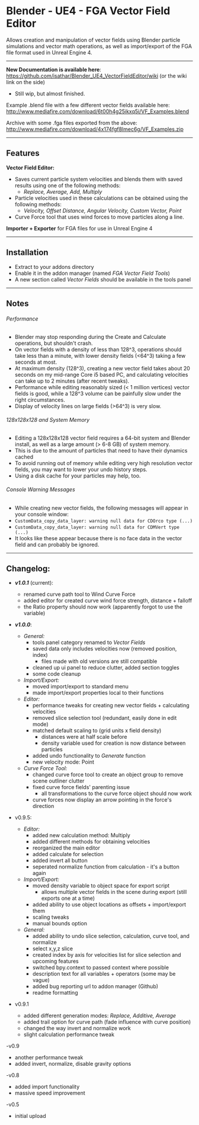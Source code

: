 Blender - UE4 - FGA Vector Field Editor
=======================================

Allows creation and manipulation of vector fields using Blender particle simulations and vector math operations, as well as import/export of the FGA file format used in Unreal Engine 4. 
  
------------------------------------------------------------------------------------------------------- 
 
**New Documentation is available here**: https://github.com/isathar/Blender_UE4_VectorFieldEditor/wiki (or the wiki link on the side) 
- Still wip, but almost finished. 
  
Example .blend file with a few different vector fields available here: http://www.mediafire.com/download/6t00h4g25ikxq5i/VF_Examples.blend  
  
Archive with some .fga files exported from the above: http://www.mediafire.com/download/4x174fgf8lmec6g/VF_Examples.zip  
  
  
------------------------------------------------------------------------------------------------------- 
 
## Features  
 
**Vector Field Editor:**
- Saves current particle system velocities and blends them with saved results using one of the following methods:
  - *Replace, Average, Add, Multiply*
- Particle velocities used in these calculations can be obtained using the following methods:
  - *Velocity, Offset Distance, Angular Velocity, Custom Vector, Point*
- Curve Force tool that uses wind forces to move particles along a line. 
  
**Importer + Exporter** for FGA files for use in Unreal Engine 4 
 
------------------------------------------------------------------------------------------------------- 
 
## Installation  
 
- Extract to your addons directory
- Enable it in the addon manager (named *FGA Vector Field Tools*)
- A new section called *Vector Fields* should be available in the tools panel 
 
--------------------------------------------------------------------------------------------------------- 
 
## Notes  
 
###### Performance  
- Blender may stop responding during the Create and Calculate operations, but shouldn't crash.
- On vector fields with a density of less than 128^3, operations should take less than a minute, with lower density fields (<64^3) taking a few seconds at most.
- At maximum density (128^3), creating a new vector field takes about 20 seconds on my mid-range Core i5 based PC, and calculating velocities can take up to 2 minutes (after recent tweaks).
- Performance while editing reasonably sized (< 1 million vertices) vector fields is good, while a 128^3 volume can be painfully slow under the right circumstances.
- Display of velocity lines on large fields (>64^3) is very slow. 
 
###### 128x128x128 and System Memory  
- Editing a 128x128x128 vector field requires a 64-bit system and Blender install, as well as a large amount (> 6-8 GB) of system memory.
- This is due to the amount of particles that need to have their dynamics cached
- To avoid running out of memory while editing very high resolution vector fields, you may want to lower your undo history steps.
- Using a disk cache for your particles may help, too. 
 
###### Console Warning Messages  
- While creating new vector fields, the following messages will appear in your console window:
- `CustomData_copy_data_layer: warning null data for CDOrco type (...)`
- `CustomData_copy_data_layer: warning null data for CDMVert type (...)`
- It looks like these appear because there is no face data in the vector field and can probably be ignored. 
 
------------------------------------------------------------------------------------------------------- 
  
## Changelog:  
  
- ***v1.0.1*** (current):  
  - renamed curve path tool to Wind Curve Force
  - added editor for created curve wind force strength, distance + falloff
  - the Ratio property should now work (apparently forgot to use the variable)  
  
  
- ***v1.0.0***:
  - *General:*
    - tools panel category renamed to *Vector Fields*
    - saved data only includes velocities now (removed position, index)
      - files made with old versions are still compatible
    - cleaned up ui panel to reduce clutter, added section toggles
    - some code cleanup
  - *Import/Export:*
    - moved import/export to standard menu
    - made import/export properties local to their functions
  - *Editor:*
    - performance tweaks for creating new vector fields + calculating velocities
    - removed slice selection tool (redundant, easily done in edit mode)
    - matched default scaling to (grid units x field density)
      - distances were at half scale before
      - density variable used for creation is now distance between particles
    - added undo functionality to *Generate* function
    - new velocity mode: Point
  - *Curve Force Tool:*
    - changed curve force tool to create an object group to remove scene outliner clutter
    - fixed curve force fields' parenting issue
      - all transformations to the curve force object should now work
    - curve forces now display an arrow pointing in the force's direction 


- v0.9.5:
  - *Editor:*
    - added new calculation method: Multiply
    - added different methods for obtaining velocities
    - reorganized the main editor
    - added calculate for selection
    - added invert all button
	- seperated normalize function from calculation - it's a button again
  - *Import/Export:*
    - moved density variable to object space for export script 
      - allows multiple vector fields in the scene during export (still exports one at a time)
    - added ability to use object locations as offsets + import/export them
    - scaling tweaks
	- manual bounds option
  - *General:*
    - added ability to undo slice selection, calculation, curve tool, and normalize
    - select x,y,z slice
    - created index by axis for velocities list for slice selection and upcoming features
    - switched bpy.context to passed context where possible
    - description text for all variables + operators (some may be vague)
    - added bug reporting url to addon manager (Github)
    - readme formatting  

- v0.9.1
  - added different generation modes: *Replace, Additive, Average*
  - added trail option for curve path (fade influence with curve position)
  - changed the way invert and normalize work
  - slight calculation performance tweak

-v0.9
  - another performance tweak
  - added invert, normalize, disable gravity options  

-v0.8 
  - added import functionality
  - massive speed improvement  

-v0.5 
  - initial upload  
